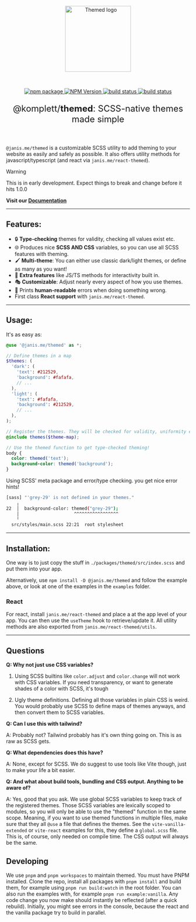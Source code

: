 <p align="center">
  <a href="https://github.com/komplettio/themed" target="_blank" rel="noopener noreferrer">
    <img width="180" src="https://raw.githubusercontent.com/komplettio/themed/refs/heads/main/assets/themed-logo.png" alt="Themed logo">
  </a>
</p>
<br/>
<p align="center">
  <a href="https://npmjs.com/package/@janis.me/themed">
    <img src="https://img.shields.io/npm/v/%40komplett%2Freact-themed?labelColor=orange&color=grey" alt="npm package">
  </a>
  <a href="https://npmjs.com/package/janis.me/react-themed">
    <img alt="NPM Version" src="https://img.shields.io/npm/v/%40komplett%2Freact-themed?label=react&labelColor=%2361dafb&color=grey">
  </a>
  <a href="https://app.netlify.com/sites/komplett-themed/deploys">
    <img src="https://api.netlify.com/api/v1/badges/028ea096-26a7-4c1d-a3cb-5fa1b4b7aa58/deploy-status?branch=main" alt="build status">
  </a>
  <a href="https://themed.komplett.io">
    <img src="https://img.shields.io/badge/Documentation-online-blue" alt="build status">
  </a>
</p>
<p align="center" style="font-size: 1.5rem;">
  @komplett/<b>themed</b>: SCSS-native themes made simple
</p>
<br/>

`@janis.me/themed` is a customizable SCSS utility to add theming to your website as easily and safely as possible. It also offers utility methods for javascript/typescript (and react via `janis.me/react-themed`).

> [!WARNING]  
> This is in early development. Expect things to break and change before it hits 1.0.0

**Visit our [Documentation](https://themed.komplett.io)**

---

## Features:

- 🔒 **Type-checking** themes for validity, checking all values exist etc.
- 🌐 Produces nice **SCSS AND CSS** variables, so you can use all SCSS features with theming.
- 🖌 **Multi-theme**: You can either use classic dark/light themes, or define as many as you want!
- 🚀 **Extra features** like JS/TS methods for interactivity built in.
- 🎭 **Customizable**: Adjust nearly every aspect of how you use themes.
- 🌈 Prints **human-readable** errors when doing something wrong.
- First class **React support** with `janis.me/react-themed`.

---

## Usage:

It's as easy as:

```scss
@use '@janis.me/themed' as *;

// Define themes in a map
$themes: (
  'dark': (
    'text': #212529,
    'background': #fafafa,
    // ...
  ),
  'light': (
    'text': #fafafa,
    'background': #212529,
    // ...
  ),
);

// Register the themes. They will be checked for validity, uniformity etc.
@include themes($theme-map);

// Use the themed function to get type-checked theming!
body {
  color: themed('text');
  background-color: themed('background');
}
```

Using SCSS' meta package and error/type checking. you get nice error hints!

```bash
[sass] "'grey-29' is not defined in your themes."
    ╷
22  │  background-color: themed("grey-29");
    │                     ^^^^^^^^^^^^^^^^^
    ╵
  src/styles/main.scss 22:21  root stylesheet
```

---

## Installation:

One way is to just copy the stuff in `./packages/themed/src/index.scss` and put them into your app.

Alternatively, use `npm install -D @janis.me/themed` and follow the example above, or look at one of the examples in the `examples` folder.

### React

For react, install `janis.me/react-themed` and place a <ThemeProvider> at the app level of your app. You can then use the `useTheme` hook to retrieve/update it. All utility methods are also exported from `janis.me/react-themed/utils`.

---

## Questions

**Q: Why not just use CSS variables?**

1. Using SCSS builtins like `color.adjust` and `color.change` will not work with CSS variables. If you need transparency, or want to generate shades of a color with SCSS, it's tough

2. Ugly theme definitions. Defining all those variables in plain CSS is weird. You would probably use SCSS to define maps of themes anyways, and then convert them to SCSS variables.

**Q: Can I use this with tailwind?**

A: Probably not? Tailwind probably has it's own thing going on. This is as raw as SCSS gets.

**Q: What dependencies does this have?**

A: None, except for SCSS. We do suggest to use tools like Vite though, just to make your life a bit easier.

**Q: And what about build tools, bundling and CSS output. Anything to be aware of?**

A: Yes, good that you ask. We use global SCSS variables to keep track of the registered themes. Those SCSS variables are lexically scoped to modules, so you will only be able to use the "themed" function in the same scope.
Meaning, if you want to use themed functions in multiple files, make sure that they all `@use` a file that defines the themes. See the `vite-vanilla-extended` or `vite-react` examples for this, they define a `global.scss` file.
This is, of course, only needed on compile time. The CSS output will always be the same.

## Developing

We use `pnpm` and `pnpm workspaces` to maintain themed. You must have PNPM installed. Clone the repo, install all packages with `pnpm install` and build them, for example using `pnpm run build:watch` in the root folder.
You can also run the examples with, for example `pnpm run example:vanilla`. Any code change you now make should instantly be reflected (after a quick rebuild). Initially, you might see errors in the console, because the react and the vanilla
package try to build in parallel.
